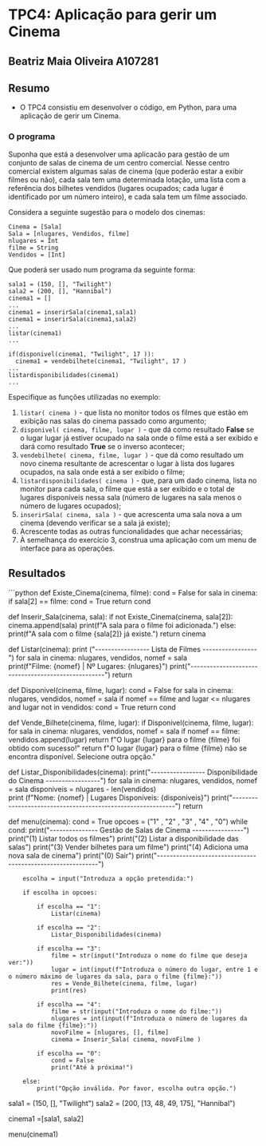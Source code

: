 # TPC4: Aplicação para gerir um Cinema

## Beatriz Maia Oliveira A107281

## Resumo
- O TPC4 consistiu em desenvolver o código, em Python, para uma aplicação de gerir um Cinema.

### O programa
Suponha que está a desenvolver uma aplicacão para gestão de um conjunto de salas de cinema de um centro comercial. 
Nesse centro comercial existem algumas salas de cinema (que poderão estar a exibir filmes ou não), cada sala tem uma determinada 
lotação, uma lista com a referência dos bilhetes vendidos (lugares ocupados; cada lugar é identificado por um número inteiro), e cada sala tem um filme associado.

Considera a seguinte sugestão para o modelo dos cinemas:
```
Cinema = [Sala]
Sala = [nlugares, Vendidos, filme]
nlugares = Int
filme = String 
Vendidos = [Int]
```
  
Que poderá ser usado num programa da seguinte forma:
```
sala1 = (150, [], "Twilight")
sala2 = (200, [], "Hannibal")
cinema1 = []
...
cinema1 = inserirSala(cinema1,sala1)
cinema1 = inserirSala(cinema1,sala2)
...
listar(cinema1)
...

if(disponivel(cinema1, "Twilight", 17 )):
  cinema1 = vendebilhete(cinema1, "Twilight", 17 )
...
listardisponibilidades(cinema1)
...
```

Especifique as funções utilizadas no exemplo:

1. `listar( cinema )` - que lista no monitor todos os filmes que estão em exibição nas salas do cinema passado como argumento;
2. `disponivel( cinema, filme, lugar )` - que dá como resultado **False** se o lugar lugar já estiver ocupado na sala onde o filme está a ser exibido e dará como resultado **True** se o inverso acontecer;
3. `vendebilhete( cinema, filme, lugar )` - que dá como resultado um novo cinema resultante de acrescentar o lugar à lista dos lugares ocupados, na sala onde está a ser exibido o filme;
4. `listardisponibilidades( cinema )` - que, para um dado cinema, lista no monitor para cada sala, o filme que está a ser exibido e o total de lugares disponíveis nessa sala (número de lugares na sala menos o número de lugares ocupados);
5. `inserirSala( cinema, sala )` - que acrescenta uma sala nova a um cinema (devendo verificar se a sala já existe);
6. Acrescente todas as outras funcionalidades que achar necessárias;
7. À semelhança do exercício 3, construa uma aplicação com um menu de interface para as operações.

## Resultados
´´´python
def Existe_Cinema(cinema, filme):
    cond = False
    for sala in cinema:
        if sala[2] == filme:
            cond = True
    return cond


def Inserir_Sala(cinema, sala):
    if not Existe_Cinema(cinema, sala[2]):
        cinema.append(sala)
        print(f"A sala para o filme foi adicionada.")
    else:
        print(f"A sala com o filme {sala[2]} já existe.")
    return cinema


def Listar(cinema):
    print ("----------------- Lista de Filmes -----------------")
    for sala in cinema:
        nlugares, vendidos, nomef = sala                           
        print(f"Filme: {nomef}       | Nº Lugares: {nlugares}")
    print("---------------------------------------------------")
    return


def Disponivel(cinema, filme, lugar):
    cond = False
    for sala in cinema:
        nlugares, vendidos, nomef = sala
        if nomef == filme and lugar <= nlugares and lugar not in vendidos:
                cond = True
    return cond 


def Vende_Bilhete(cinema, filme, lugar):
    if Disponivel(cinema, filme, lugar):
        for sala in cinema:
            nlugares, vendidos, nomef = sala
            if nomef == filme:
                vendidos.append(lugar)
                return f"O lugar {lugar} para o filme {filme} foi obtido com sucesso!"
    return f"O lugar {lugar} para o filme {filme} não se encontra disponível. Selecione outra opção."
        

def Listar_Disponibilidades(cinema):
    print("----------------- Disponibilidade do Cinema -----------------")
    for sala in cinema:
        nlugares, vendidos, nomef = sala
        disponiveis = nlugares - len(vendidos)       
        print (f"Nome: {nomef}      | Lugares Disponíveis: {disponiveis}")
    print("------------------------------------------------------------")
    return



def menu(cinema):
    cond = True
    opcoes = ("1" , "2" , "3" , "4" , "0") 
    while cond:
        print("--------------- Gestão de Salas de Cinema ----------------")
        print("(1) Listar todos os filmes")
        print("(2) Listar a disponibilidade das salas")
        print("(3) Vender bilhetes para um filme")
        print("(4) Adiciona uma nova sala de cinema")
        print("(0) Sair")
        print("-----------------------------------------------------------")

        escolha = input("Introduza a opção pretendida:")

        if escolha in opcoes:

            if escolha == "1":
                Listar(cinema)
            
            if escolha == "2":
                Listar_Disponibilidades(cinema)
            
            if escolha == "3":
                filme = str(input("Introduza o nome do filme que deseja ver:"))
                lugar = int(input(f"Introduza o número do lugar, entre 1 e o número máximo de lugares da sala, para o filme {filme}:"))
                res = Vende_Bilhete(cinema, filme, lugar)
                print(res)

            if escolha == "4":
                filme = str(input("Introduza o nome do filme:"))
                nlugares = int(input(f"Introduza o número de lugares da sala do filme {filme}:"))
                novoFilme = [nlugares, [], filme]   
                cinema = Inserir_Sala( cinema, novoFilme )
            
            if escolha == "0":
                cond = False
                print("Até à próxima!")
                
        else:
            print("Opção inválida. Por favor, escolha outra opção.")


sala1 = (150, [], "Twilight")
sala2 = (200, [13, 48, 49, 175], "Hannibal")

cinema1 =[sala1, sala2]

menu(cinema1)
